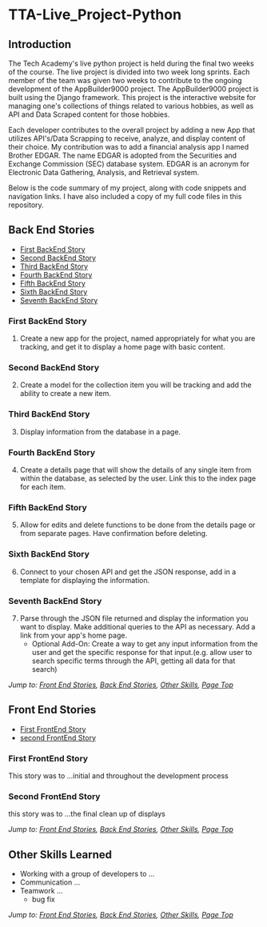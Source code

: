 # TTA-Live_Project-Python
## Introduction 
The Tech Academy's live python project is held during the final two weeks of the course.  The live project is divided into two week long sprints.  Each member of the team was given two weeks to contribute to the ongoing development of the AppBuilder9000 project.  The AppBuilder9000 project is built using the Django framework. This project is the interactive website for managing one's collections of things related to various hobbies, as well as API and Data Scraped content for those hobbies.

Each developer contributes to the overall project by adding a new App that utilizes API's/Data Scrapping to receive, analyze, and display content of their choice.  My contribution was to add a financial analysis app I named Brother EDGAR.  The name EDGAR is adopted from the Securities and Exchange Commission (SEC) database system.  EDGAR is an acronym for Electronic Data Gathering, Analysis, and Retrieval system.

Below is the code summary of my project, along with code snippets and navigation links.  I have also included a copy of my full code files in this repository.


## Back End Stories
* [First BackEnd Story](#first-backend-story)
* [Second BackEnd Story](#second-backend-story)
* [Third BackEnd Story](#third-backend-story)
* [Fourth BackEnd Story](#fourth-backend-story)
* [Fifth BackEnd Story](#fifth-backend-story)
* [Sixth BackEnd Story](#sixth-backend-story)
* [Seventh BackEnd Story](#seventh-backend-story)

### First BackEnd Story
1. Create a new app for the project, named appropriately for what you are tracking, and get it to display a home page with basic content.

### Second BackEnd Story
2. Create a model for the collection item you will be tracking and add the ability to create a new item.

### Third BackEnd Story
3. Display information from the database in a page.

### Fourth BackEnd Story
4. Create a details page that will show the details of any single item from within the database, as selected by the user. Link this to the index page for each item.

### Fifth BackEnd Story
5. Allow for edits and delete functions to be done from the details page or from separate pages. Have confirmation before deleting.

### Sixth BackEnd Story
6. Connect to your chosen API and get the JSON response, add in a template for displaying the information.

### Seventh BackEnd Story
7. Parse through the JSON file returned and display the information you want to display. Make additional queries to the API as necessary. Add a link from your app's home page.
   * Optional Add-On: Create a way to get any input information from the user and get the specific response for that input.(e.g. allow user to search specific terms    through the API, getting all data for that search)

      
*Jump to: [Front End Stories](#front-end-stories), [Back End Stories](#back-end-stories), [Other Skills](#other-skills-learned), [Page Top](#tta-live_project-python)*

## Front End Stories
* [First FrontEnd Story](#first-frontend-story)
* [second FrontEnd Story](#second-frontend-story)

### First FrontEnd Story
This story was to ...initial and throughout the development process

### Second FrontEnd Story
this story was to ...the final clean up of displays

*Jump to: [Front End Stories](#front-end-stories), [Back End Stories](#back-end-stories), [Other Skills](#other-skills-learned), [Page Top](#tta-live_project-python)*

## Other Skills Learned
* Working with a group of developers to ...
* Communication ...
* Teamwork ...
  * bug fix

*Jump to: [Front End Stories](#front-end-stories), [Back End Stories](#back-end-stories), [Other Skills](#other-skills-learned), [Page Top](#tta-live_project-python)*
